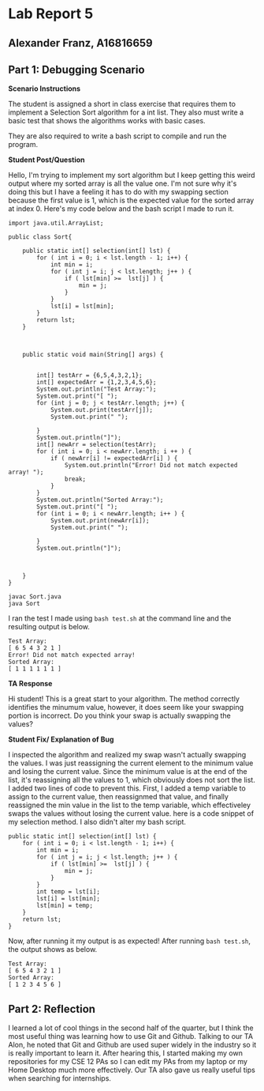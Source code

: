 # Lab Report 5
## Alexander Franz, A16816659



## Part 1: Debugging Scenario

**Scenario Instructions**

The student is assigned a short in class exercise that requires them to implement a Selection Sort algorithm for a int list. They also must write a basic test that shows the algorithms works with basic cases. 

They are also required to write a bash script to compile and run the program.

**Student Post/Question**

Hello, I'm trying to implement my sort algorithm but I keep getting this weird output where my sorted array is all the value one. I'm not sure why it's doing this but I have a feeling it has to do with my swapping section because the first value is 1, which is the expected value for the sorted array at index 0. Here's my code below and the bash script I made to run it. 

```
import java.util.ArrayList;

public class Sort{
	
	public static int[] selection(int[] lst) {
		for ( int i = 0; i < lst.length - 1; i++) {
			int min = i; 
			for ( int j = i; j < lst.length; j++ ) {
				if ( lst[min] >=  lst[j] ) {
					min = j;
				}
			}
			lst[i] = lst[min];
		}		
		return lst;
	}
	


	public static void main(String[] args) {
		
		
		int[] testArr = {6,5,4,3,2,1};
		int[] expectedArr = {1,2,3,4,5,6};
		System.out.println("Test Array:");
		System.out.print("[ ");
		for (int j = 0; j < testArr.length; j++) {
			System.out.print(testArr[j]);
			System.out.print(" ");

		}
		System.out.println("]");
		int[] newArr = selection(testArr);
		for ( int i = 0; i < newArr.length; i ++ ) {
			if ( newArr[i] != expectedArr[i] ) {
				System.out.println("Error! Did not match expected array! ");
				break;
			} 
		}
		System.out.println("Sorted Array:");
		System.out.print("[ ");
		for (int i = 0; i < newArr.length; i++ ) {
			System.out.print(newArr[i]);
			System.out.print(" ");

		}
		System.out.println("]");


	
	}
}
```
```
javac Sort.java 
java Sort 
```

I ran the test I made using `bash test.sh` at the command line and the resulting output is below.
```
Test Array:
[ 6 5 4 3 2 1 ]
Error! Did not match expected array! 
Sorted Array:
[ 1 1 1 1 1 1 ]
```



**TA Response**

Hi student! This is a great start to your algorithm. The method correctly identifies the minumum value, however, it does seem like your swapping portion is incorrect. Do you think your swap is actually swapping the values?

**Student Fix/ Explanation of Bug**

I inspected the algorithm and realized my swap wasn't actually swapping the values. I was just reassigning the current element to the minimum value and losing the current value. Since the minimum value is at the end of the list, it's reassigning all the values to 1, which obviously does not sort the list. I added two lines of code to prevent this. First, I added a temp variable to assign to the current value, then reassignmed that value, and finally reassigned the min value in the list to the temp variable, which effectiveley swaps the values without losing the current value. here is a code snippet of my selection method. I also didn't alter my bash script. 
```
public static int[] selection(int[] lst) {
	for ( int i = 0; i < lst.length - 1; i++) {
		int min = i; 
		for ( int j = i; j < lst.length; j++ ) {
			if ( lst[min] >=  lst[j] ) {
				min = j;
			}
		}
		int temp = lst[i];
		lst[i] = lst[min];
		lst[min] = temp;
	}		
	return lst;
}
```
Now, after running it my output is as expected! After running `bash test.sh`, the output shows as below.

```
Test Array:
[ 6 5 4 3 2 1 ]
Sorted Array:
[ 1 2 3 4 5 6 ]
```

## Part 2: Reflection

I learned a lot of cool things in the second half of the quarter, but I think the most useful thing was learning how to use Git and Github. Talking to our TA Alon, he noted that Git and Github are used super widely in the industry so it is really important to learn it. After hearing this, I started making my own repositories for my CSE 12 PAs so I can edit my PAs from my laptop or my Home Desktop much more effectively. Our TA also gave us really useful tips when searching for internships. 

